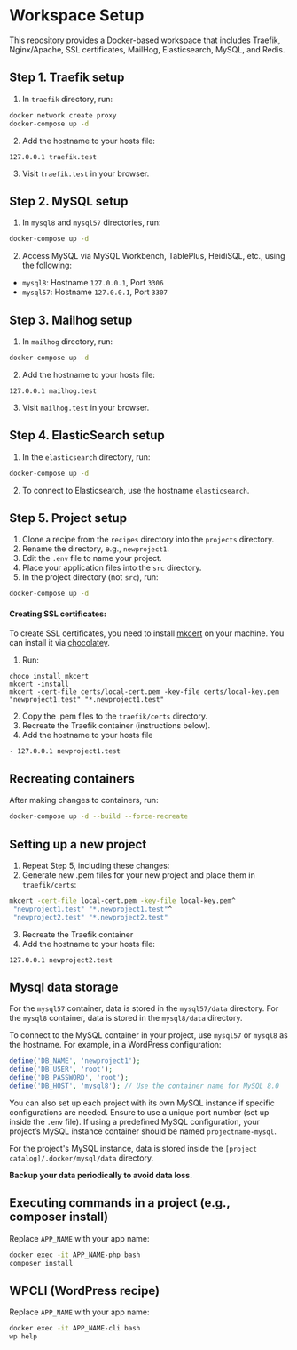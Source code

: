 # Workspace Setup

This repository provides a Docker-based workspace that includes Traefik, Nginx/Apache, SSL certificates, MailHog, Elasticsearch, MySQL, and Redis.

## Step 1. Traefik setup

1. In `traefik` directory, run:

```sh
docker network create proxy
docker-compose up -d
```

2. Add the hostname to your hosts file:

```
127.0.0.1 traefik.test
```

3. Visit `traefik.test` in your browser.

## Step 2. MySQL setup

1. In `mysql8` and `mysql57` directories, run:

```sh
docker-compose up -d
```

2. Access MySQL via MySQL Workbench, TablePlus, HeidiSQL, etc., using the following:

- `mysql8`: Hostname `127.0.0.1`, Port `3306`
- `mysql57`: Hostname `127.0.0.1`, Port `3307`

## Step 3. Mailhog setup

1. In `mailhog` directory, run:

```sh
docker-compose up -d
```

2. Add the hostname to your hosts file:

```
127.0.0.1 mailhog.test
```

3. Visit `mailhog.test` in your browser.

## Step 4. ElasticSearch setup

1. In the `elasticsearch` directory, run:

```sh
docker-compose up -d
```

2. To connect to Elasticsearch, use the hostname `elasticsearch`.

## Step 5. Project setup

1. Clone a recipe from the `recipes` directory into the `projects` directory.
2. Rename the directory, e.g., `newproject1`.
3. Edit the `.env` file to name your project.
4. Place your application files into the `src` directory.
5. In the project directory (not `src`), run:

```sh
docker-compose up -d
```

#### Creating SSL certificates:

To create SSL certificates, you need to install [mkcert](https://github.com/FiloSottile/mkcert) on your machine. You can install it via [chocolatey](https://chocolatey.org/install).

1. Run:
```
choco install mkcert
mkcert -install
mkcert -cert-file certs/local-cert.pem -key-file certs/local-key.pem "newproject1.test" "*.newproject1.test"
```

2. Copy the .pem files to the `traefik/certs` directory.
3. Recreate the Traefik container (instructions below).
4. Add the hostname to your hosts file

```
- 127.0.0.1 newproject1.test
```

## Recreating containers

After making changes to containers, run:

```sh
docker-compose up -d --build --force-recreate
```

## Setting up a new project

1. Repeat Step 5, including these changes:
2. Generate new .pem files for your new project and place them in `traefik/certs`:

```sh
mkcert -cert-file local-cert.pem -key-file local-key.pem^
 "newproject1.test" "*.newproject1.test"^
 "newproject2.test" "*.newproject2.test"
```

3. Recreate the Traefik container
4. Add the hostname to your hosts file:

```
127.0.0.1 newproject2.test
```

## Mysql data storage

For the `mysql57` container, data is stored in the `mysql57/data` directory.
For the `mysql8` container, data is stored in the `mysql8/data` directory.

To connect to the MySQL container in your project, use `mysql57` or `mysql8` as the hostname. For example, in a WordPress configuration:

```php
define('DB_NAME', 'newproject1');
define('DB_USER', 'root');
define('DB_PASSWORD', 'root');
define('DB_HOST', 'mysql8'); // Use the container name for MySQL 8.0
```

You can also set up each project with its own MySQL instance if specific configurations are needed. Ensure to use a unique port number (set up inside the `.env` file). If using a predefined MySQL configuration, your project’s MySQL instance container should be named `projectname-mysql`.

For the project's MySQL instance, data is stored inside the `[project catalog]/.docker/mysql/data` directory.

**Backup your data periodically to avoid data loss.**

## Executing commands in a project (e.g., composer install)

Replace `APP_NAME` with your app name:

```sh
docker exec -it APP_NAME-php bash
composer install
```

## WPCLI (WordPress recipe)

Replace `APP_NAME` with your app name:

```sh
docker exec -it APP_NAME-cli bash
wp help
```
